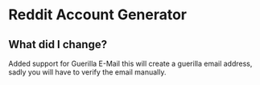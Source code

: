 # Reddit Account Generator

## What did I change?
Added support for Guerilla E-Mail this will create a guerilla email address, sadly you will have to verify the email manually.
